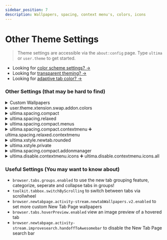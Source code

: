 ```yaml
---
sidebar_position: 7
description: Wallpapers, spacing, context menu's, colors, icons
---
```


# Other Theme Settings

> Theme settings are accessible via the `about:config` page. Type `ultima` or `user.theme` to get started.

- Looking for [color scheme settings? ->](/docs/category/color-schemes)
- Looking for [transparent theming? ->](/docs/color-schemes/transparent#support-for-mica-or-blurred-windows)
- Looking for [adaptive tab color? ->](/docs/settings/adaptive-tab-color)

<!--
-----------------------------------------------------------------------------------------------------------------------
-----------------------------------------------------------------------------------------------------------------------
-----------------------------------------------------------------------------------------------------------------------
-->

### Other Settings (that may be hard to find)

<details>
<summary>Custom Wallpapers</summary>

- `user.theme.wallpaper` settings allow you to force a specific wallpaper for the new tab page. try to use only one.
<iframe width="100%" height="490" src="https://github.com/user-attachments/assets/f2d564fb-5382-4696-a219-660c6b96c8ae" title="YouTube video player" frameborder="0" allow="accelerometer; autoplay; clipboard-write; encrypted-media; gyroscope; picture-in-picture; web-share; fullscreen" referrerpolicy="strict-origin-when-cross-origin" allowfullscreen></iframe>
</details>

<details>
<summary>user.theme.xtension.swap.addon.colors</summary>

Use `user.theme.xtension.swap.addon.colors` to swap add-on theme colors.
<iframe width="100%" height="490" src="https://www.youtube.com/embed/jYbccJ1nXzk?si=F9jY24aOYcAKUmXy" title="YouTube video player" frameborder="0" allow="accelerometer; autoplay; clipboard-write; encrypted-media; gyroscope; picture-in-picture; web-share; fullscreen" referrerpolicy="strict-origin-when-cross-origin" allowfullscreen></iframe>
</details>

<details>
<summary>ultima.spacing.compact</summary>

- Removes borders, rounding, shrinks tabs by a tiny percentage
<iframe width="100%" height="490" src="https://github.com/user-attachments/assets/22489b0c-3b99-48ed-897b-e2926e6672bd" title="YouTube video player" frameborder="0" allow="accelerometer; autoplay; clipboard-write; encrypted-media; gyroscope; picture-in-picture; web-share; fullscreen" referrerpolicy="strict-origin-when-cross-origin" allowfullscreen></iframe>
</details>

<details>
<summary>ultima.spacing.relaxed</summary>

- More "comfy" spacing between browser content, goes well with Side View extensions and Ultra-Wide displays
![Screenshot_20250520_225549](https://github.com/user-attachments/assets/dd41b966-c48e-405d-8378-30d76fc19734)
</details>

<details>
<summary>ultima.spacing.compact.menus</summary>

- for a more compact menu panel / extension panel
<img height="400px" alt="Image" src="https://github.com/user-attachments/assets/0a2466b9-9588-470a-8f0c-4ddb05ccbf44" />
<img height="400px" alt="Image" src="https://github.com/user-attachments/assets/6de48734-db2b-4bc6-a6af-33bd3cf1ed0e" />
</details>

<details>
<summary>ultima.spacing.compact.contextmenu ➕ ultima.spacing.relaxed.contextmenu</summary>

- Spacing of context menu items
- Mac OS needs to use firefoxes gtk context menu `widget.macos.native-context-menus`
- Mac OS Users *should* use the gtk context menu, because it matches FF Ultimas theme.
![context menu spacing](https://github.com/user-attachments/assets/87528b41-76a3-45e1-b492-915662df00d1)
</details>

<details>
<summary>ultima.xstyle.newtab.rounded</summary>

- MAKE ELEMENTS ON THE NEW TAB PAGE MORE ROUND
![new tab rounded elements](https://github.com/user-attachments/assets/ddc4da6f-6975-4f61-a8cd-cf734b7354d0)
</details>

<details>
<summary>ultima.xstyle.private</summary>

- Private Window Home Page: Strong purple background removed, text removed. Less is more sometimes.
![image](https://github.com/user-attachments/assets/aca4afd4-8bdb-47b5-98e9-7bcfddd68a23)
</details>

<details>
<summary>ultima.spacing.compact.addonmanager</summary>

- Makes the addon manager & themes page a compact grid layout
![compactaddon](https://github.com/user-attachments/assets/9f038884-f672-49ef-8108-db58809cdddc)
</details>

<details>
<summary>ultima.disable.contextmenu.icons ➕ ultima.disable.contextmenu.icons.all</summary>

- to disable the icons in context menus
<img width="238" height="455" alt="image" src="https://github.com/user-attachments/assets/2d9d366d-cc7c-4609-9519-9da766be01b4" />
<img width="290" height="481" alt="Screenshot_20250824_171915" src="https://github.com/user-attachments/assets/44f52baf-ee68-4275-94b5-ac469c812401" />
</details>



### Useful Settings (You may want to know about)

- `browser.tabs.groups.enabled` to use the new tab grouping feature, categorize, seperate and collapse tabs in groups!
- `toolkit.tabbox.switchByScrolling` to switch between tabs via scrollwheel
- `browser.newtabpage.activity-stream.newtabWallpapers.v2.enabled` to set more custom New Tab Page wallpapers
- `browser.tabs.hoverPreview.enabled` view an image preview of a hovered tab
- `browser.newtabpage.activity-stream.improvesearch.handoffToAwesomebar` to disable the New Tab Page search bar
